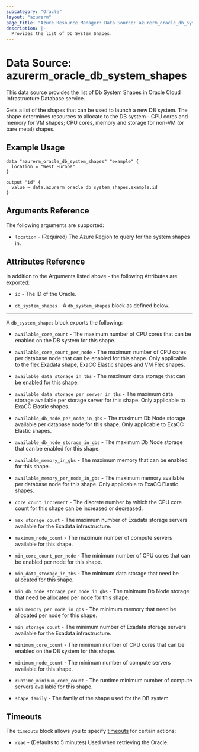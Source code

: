 ```yaml
---
subcategory: "Oracle"
layout: "azurerm"
page_title: "Azure Resource Manager: Data Source: azurerm_oracle_db_system_shapes"
description: |-
  Provides the list of Db System Shapes.
---
```


# Data Source: azurerm_oracle_db_system_shapes

This data source provides the list of Db System Shapes in Oracle Cloud Infrastructure Database service.

Gets a list of the shapes that can be used to launch a new DB system. The shape determines resources to allocate to the DB system - CPU cores and memory for VM shapes; CPU cores, memory and storage for non-VM (or bare metal) shapes.
## Example Usage

```hcl
data "azurerm_oracle_db_system_shapes" "example" {
  location = "West Europe"
}

output "id" {
  value = data.azurerm_oracle_db_system_shapes.example.id
}
```

## Arguments Reference

The following arguments are supported:

* `location` - (Required) The Azure Region to query for the system shapes in.

## Attributes Reference

In addition to the Arguments listed above - the following Attributes are exported: 

* `id` - The ID of the Oracle.

* `db_system_shapes` - A `db_system_shapes` block as defined below.

---

A `db_system_shapes` block exports the following:

* `available_core_count` - The maximum number of CPU cores that can be enabled on the DB system for this shape.

* `available_core_count_per_node` - The maximum number of CPU cores per database node that can be enabled for this shape. Only applicable to the flex Exadata shape, ExaCC Elastic shapes and VM Flex shapes.

* `available_data_storage_in_tbs` - The maximum data storage that can be enabled for this shape.

* `available_data_storage_per_server_in_tbs` - The maximum data storage available per storage server for this shape. Only applicable to ExaCC Elastic shapes.

* `available_db_node_per_node_in_gbs` - The maximum Db Node storage available per database node for this shape. Only applicable to ExaCC Elastic shapes.

* `available_db_node_storage_in_gbs` - The maximum Db Node storage that can be enabled for this shape.

* `available_memory_in_gbs` - The maximum memory that can be enabled for this shape.

* `available_memory_per_node_in_gbs` - The maximum memory available per database node for this shape. Only applicable to ExaCC Elastic shapes.

* `core_count_increment` - The discrete number by which the CPU core count for this shape can be increased or decreased.

* `max_storage_count` - The maximum number of Exadata storage servers available for the Exadata infrastructure.

* `maximum_node_count` - The maximum number of compute servers available for this shape.

* `min_core_count_per_node` - The minimum number of CPU cores that can be enabled per node for this shape.

* `min_data_storage_in_tbs` - The minimum data storage that need be allocated for this shape.

* `min_db_node_storage_per_node_in_gbs` - The minimum Db Node storage that need be allocated per node for this shape.

* `min_memory_per_node_in_gbs` - The minimum memory that need be allocated per node for this shape.

* `min_storage_count` - The minimum number of Exadata storage servers available for the Exadata infrastructure.

* `minimum_core_count` - The minimum number of CPU cores that can be enabled on the DB system for this shape.

* `minimum_node_count` - The minimum number of compute servers available for this shape.

* `runtime_minimum_core_count` - The runtime minimum number of compute servers available for this shape.

* `shape_family` - The family of the shape used for the DB system.

## Timeouts

The `timeouts` block allows you to specify [timeouts](https://www.terraform.io/language/resources/syntax#operation-timeouts) for certain actions:

* `read` - (Defaults to 5 minutes) Used when retrieving the Oracle.
